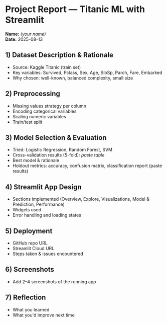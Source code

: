 # Project Report — Titanic ML with Streamlit

**Name:** _(your name)_  
**Date:** 2025-08-13

## 1) Dataset Description & Rationale
- Source: Kaggle Titanic (train set)
- Key variables: Survived, Pclass, Sex, Age, SibSp, Parch, Fare, Embarked
- Why chosen: well-known, balanced complexity, small size

## 2) Preprocessing
- Missing values strategy per column
- Encoding categorical variables
- Scaling numeric variables
- Train/test split

## 3) Model Selection & Evaluation
- Tried: Logistic Regression, Random Forest, SVM
- Cross-validation results (5-fold): _paste table_
- Best model & rationale
- Holdout metrics: accuracy, confusion matrix, classification report (paste results)

## 4) Streamlit App Design
- Sections implemented (Overview, Explore, Visualizations, Model & Prediction, Performance)
- Widgets used
- Error handling and loading states

## 5) Deployment
- GitHub repo URL
- Streamlit Cloud URL
- Steps taken & issues encountered

## 6) Screenshots
- Add 2–4 screenshots of the running app

## 7) Reflection
- What you learned
- What you'd improve next time
